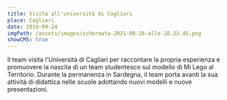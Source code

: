 ```yaml
---
title: Visita all'università di Cagliari
place: Cagliari
date: 2019-09-24
imgPath: /assets/images/schermata-2021-08-26-alle-18.23.45.png
showCMS: true
---
```

Il team visita l'Università di Cagliari per raccontare la propria esperienza e promuovere la nascita di un team studentesco sul modello di Mi Lego al Territorio. Durante la permanenza in Sardegna, il team porta avanti la sua attività di didattica nelle scuole adottando nuovi modelli e nuove presentazioni.